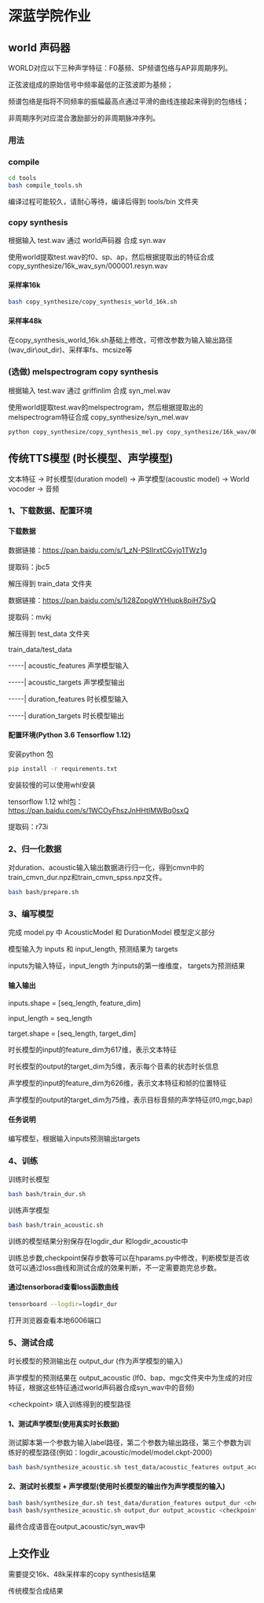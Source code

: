 # 深蓝学院作业 

## world 声码器

WORLD对应以下三种声学特征：F0基频、SP频谱包络与AP非周期序列。

正弦波组成的原始信号中频率最低的正弦波即为基频；

频谱包络是指将不同频率的振幅最高点通过平滑的曲线连接起来得到的包络线；

非周期序列对应混合激励部分的非周期脉冲序列。

### 用法

### compile

```bash
cd tools
bash compile_tools.sh
```

编译过程可能较久，请耐心等待，编译后得到 tools/bin 文件夹

### copy synthesis

根据输入 test.wav 通过 world声码器 合成 syn.wav

使用world提取test.wav的f0、sp、ap，然后根据提取出的特征合成 copy_synthesize/16k_wav_syn/000001.resyn.wav

#### 采样率16k

```bash
bash copy_synthesize/copy_synthesis_world_16k.sh
```

#### 采样率48k

在copy_synthesis_world_16k.sh基础上修改，可修改参数为输入输出路径(wav_dir\out_dir)、采样率fs、mcsize等

### (选做) melspectrogram  copy synthesis

根据输入 test.wav 通过 griffinlim 合成 syn_mel.wav

使用world提取test.wav的melspectrogram，然后根据提取出的melspectrogram特征合成 copy_synthesize/syn_mel.wav

```bash
python copy_synthesize/copy_synthesis_mel.py copy_synthesize/16k_wav/000001.wav
```

## 传统TTS模型 (时长模型、声学模型)

文本特征 -> 时长模型(duration model) -> 声学模型(acoustic model) -> World vocoder -> 音频

### 1、下载数据、配置环境

#### 下载数据

数据链接：https://pan.baidu.com/s/1_zN-PSIIrxtCGvjo1TWz1g

提取码：jbc5

解压得到 train_data 文件夹

数据链接：https://pan.baidu.com/s/1i28ZppgWYHIupk8piH7SyQ

提取码：mvkj

解压得到 test_data 文件夹

train_data/test_data

-----| acoustic_features    声学模型输入

-----| acoustic_targets     声学模型输出

-----| duration_features    时长模型输入

-----| duration_targets     时长模型输出

#### 配置环境(Python 3.6  Tensorflow 1.12)

安装python 包

```bash
pip install -r requirements.txt
```

安装较慢的可以使用whl安装

tensorflow 1.12 whl包：https://pan.baidu.com/s/1WCOyFhszJnHHtIMWBq0sxQ

提取码：r73i

### 2、归一化数据

对duration、acoustic输入输出数据进行归一化，得到cmvn中的train_cmvn_dur.npz和train_cmvn_spss.npz文件。

```bash
bash bash/prepare.sh
```

### 3、编写模型

完成 model.py 中 AcousticModel 和 DurationModel 模型定义部分

模型输入为 inputs 和 input_length, 预测结果为 targets

inputs为输入特征，input_length 为inputs的第一维维度， targets为预测结果

#### 输入输出

inputs.shape = [seq_length, feature_dim]

input_length = seq_length

target.shape = [seq_length, target_dim]

时长模型的input的feature_dim为617维，表示文本特征

时长模型的output的target_dim为5维，表示每个音素的状态时长信息

声学模型的input的feature_dim为626维，表示文本特征和帧的位置特征

声学模型的output的target_dim为75维，表示目标音频的声学特征(lf0,mgc,bap)

#### 任务说明

编写模型，根据输入inputs预测输出targets

### 4、训练

训练时长模型
```bash
bash bash/train_dur.sh
```

训练声学模型
```bash
bash bash/train_acoustic.sh
```

训练的模型结果分别保存在logdir_dur 和logdir_acoustic中

训练总步数,checkpoint保存步数等可以在hparams.py中修改，判断模型是否收敛可以通过loss曲线和测试合成的效果判断，不一定需要跑完总步数。

#### 通过tensorborad查看loss函数曲线

```bash
tensorboard --logdir=logdir_dur
```

打开浏览器查看本地6006端口

### 5、测试合成


时长模型的预测输出在 output_dur (作为声学模型的输入)

声学模型的预测结果在 output_acoustic (lf0、bap、mgc文件夹中为生成的对应特征，根据这些特征通过world声码器合成syn_wav中的音频)

\<checkpoint> 填入训练得到的模型路径

#### 1、测试声学模型(使用真实时长数据)

测试脚本第一个参数为输入label路径，第二个参数为输出路径，第三个参数为训练好的模型路径(例如：logdir_acoustic/model/model.ckpt-2000)

```bash
bash bash/synthesize_acoustic.sh test_data/acoustic_features output_acoustic <checkpoint>
```

#### 2、测试时长模型 + 声学模型(使用时长模型的输出作为声学模型的输入)

```bash
bash bash/synthesize_dur.sh test_data/duration_features output_dur <checkpoint>
bash bash/synthesize_acoustic.sh output_dur output_acoustic <checkpoint>
```

最终合成语音在output_acoustic/syn_wav中


## 上交作业

需要提交16k、48k采样率的copy synthesis结果

传统模型合成结果
